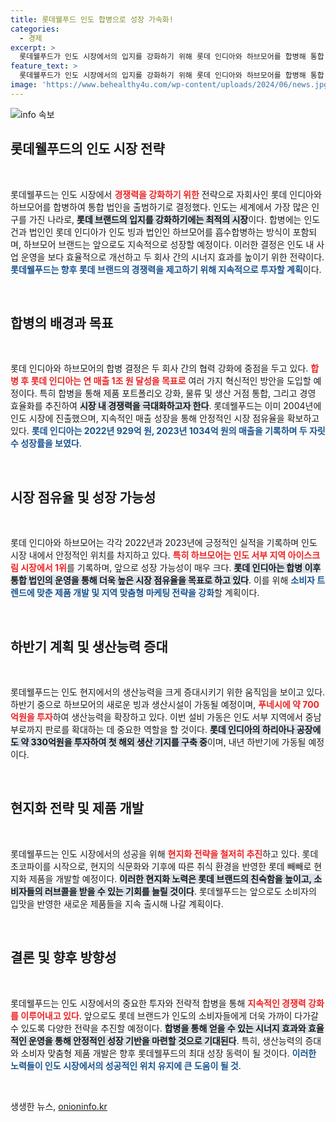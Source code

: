 ```yaml
---
title: 롯데웰푸드 인도 합병으로 성장 가속화!
categories:
  - 경제
excerpt: >
  롯데웰푸드가 인도 시장에서의 입지를 강화하기 위해 롯데 인디아와 하브모어를 합병해 통합 법인을 출범합니다. 앞으로 연매출 1조원 목표로 효과적인 경영과 제품 포트폴리오 강화를 통한 성장 전략에 나섭니다.
feature_text: >
  롯데웰푸드가 인도 시장에서의 입지를 강화하기 위해 롯데 인디아와 하브모어를 합병해 통합 법인을 출범합니다. 앞으로 연매출 1조원 목표로 효과적인 경영과 제품 포트폴리오 강화를 통한 성장 전략에 나섭니다.
image: 'https://www.behealthy4u.com/wp-content/uploads/2024/06/news.jpg'
---
```


<p><img src="https://www.behealthy4u.com/wp-content/uploads/2024/06/news.jpg" alt="info 속보" /></p>

<h2 data-ke-size="size26">롯데웰푸드의 인도 시장 전략</h2>

<p data-ke-size="size16">&nbsp;</p>

<p>롯데웰푸드는 인도 시장에서 <b><span style="color: #ee2323;">경쟁력을 강화하기 위한</span></b> 전략으로 자회사인 롯데 인디아와 하브모어를 합병하여 통합 법인을 출범하기로 결정했다. 인도는 세계에서 가장 많은 인구를 가진 나라로, <b><span style="background-color: #21538527;">롯데 브랜드의 입지를 강화하기에는 최적의 시장</span></b>이다. 합병에는 인도 건과 법인인 롯데 인디아가 인도 빙과 법인인 하브모어를 흡수합병하는 방식이 포함되며, 하브모어 브랜드는 앞으로도 지속적으로 성장할 예정이다. 이러한 결정은 인도 내 사업 운영을 보다 효율적으로 개선하고 두 회사 간의 시너지 효과를 높이기 위한 전략이다. <b><span style="color: #1a5490;">롯데웰푸드는 향후 롯데 브랜드의 경쟁력을 제고하기 위해 지속적으로 투자할 계획</span></b>이다.</p>

<p data-ke-size="size16">&nbsp;</p>

<h2 data-ke-size="size26">합병의 배경과 목표</h2>

<p data-ke-size="size16">&nbsp;</p>

<p>롯데 인디아와 하브모어의 합병 결정은 두 회사 간의 협력 강화에 중점을 두고 있다. <b><span style="color: #ee2323;">합병 후 롯데 인디아는 연 매출 1조 원 달성을 목표로</span></b> 여러 가지 혁신적인 방안을 도입할 예정이다. 특히 합병을 통해 제품 포트폴리오 강화, 물류 및 생산 거점 통합, 그리고 경영 효율화를 추진하여 <b><span style="background-color: #21538527;">시장 내 경쟁력을 극대화하고자 한다</span></b>. 롯데웰푸드는 이미 2004년에 인도 시장에 진출했으며, 지속적인 매출 성장을 통해 안정적인 시장 점유율을 확보하고 있다. <b><span style="color: #1a5490;">롯데 인디아는 2022년 929억 원, 2023년 1034억 원의 매출을 기록하며 두 자릿수 성장률을 보였다</span></b>.</p>

<p data-ke-size="size16">&nbsp;</p>

<h2 data-ke-size="size26">시장 점유율 및 성장 가능성</h2>

<p data-ke-size="size16">&nbsp;</p>

<p>롯데 인디아와 하브모어는 각각 2022년과 2023년에 긍정적인 실적을 기록하며 인도 시장 내에서 안정적인 위치를 차지하고 있다. <b><span style="color: #ee2323;">특히 하브모어는 인도 서부 지역 아이스크림 시장에서 1위</span></b>를 기록하며, 앞으로 성장 가능성이 매우 크다. <b><span style="background-color: #21538527;">롯데 인디아는 합병 이후 통합 법인의 운영을 통해 더욱 높은 시장 점유율을 목표로 하고 있다</span></b>. 이를 위해 <b><span style="color: #1a5490;">소비자 트렌드에 맞춘 제품 개발 및 지역 맞춤형 마케팅 전략을 강화</span></b>할 계획이다.</p>

<p data-ke-size="size16">&nbsp;</p>

<h2 data-ke-size="size26">하반기 계획 및 생산능력 증대</h2>

<p data-ke-size="size16">&nbsp;</p>

<p>롯데웰푸드는 인도 현지에서의 생산능력을 크게 증대시키기 위한 움직임을 보이고 있다. 하반기 중으로 하브모어의 새로운 빙과 생산시설이 가동될 예정이며, <b><span style="color: #ee2323;">푸네시에 약 700억원을 투자</span></b>하여 생산능력을 확장하고 있다. 이번 설비 가동은 인도 서부 지역에서 중남부로까지 판로를 확대하는 데 중요한 역할을 할 것이다. <b><span style="background-color: #21538527;">롯데 인디아의 하리아나 공장에도 약 330억원을 투자하여 첫 해외 생산 기지를 구축 중</span></b>이며, 내년 하반기에 가동될 예정이다.</p>

<p data-ke-size="size16">&nbsp;</p>

<h2 data-ke-size="size26">현지화 전략 및 제품 개발</h2>

<p data-ke-size="size16">&nbsp;</p>

<p>롯데웰푸드는 인도 시장에서의 성공을 위해 <b><span style="color: #ee2323;">현지화 전략을 철저히 추진</span></b>하고 있다. 롯데 초코파이를 시작으로, 현지의 식문화와 기후에 따른 취식 환경을 반영한 롯데 빼빼로 현지화 제품을 개발할 예정이다. <b><span style="background-color: #21538527;">이러한 현지화 노력은 롯데 브랜드의 친숙함을 높이고, 소비자들의 러브콜을 받을 수 있는 기회를 늘릴 것이다</span></b>. 롯데웰푸드는 앞으로도 소비자의 입맛을 반영한 새로운 제품들을 지속 출시해 나갈 계획이다.</p>

<p data-ke-size="size16">&nbsp;</p>

<h2 data-ke-size="size26">결론 및 향후 방향성</h2>

<p data-ke-size="size16">&nbsp;</p>

<p>롯데웰푸드는 인도 시장에서의 중요한 투자와 전략적 합병을 통해 <b><span style="color: #ee2323;">지속적인 경쟁력 강화를 이루어내고 있다</span></b>. 앞으로도 롯데 브랜드가 인도의 소비자들에게 더욱 가까이 다가갈 수 있도록 다양한 전략을 추진할 예정이다. <b><span style="background-color: #21538527;">합병을 통해 얻을 수 있는 시너지 효과와 효율적인 운영을 통해 안정적인 성장 기반을 마련할 것으로 기대된다</span></b>. 특히, 생산능력의 증대와 소비자 맞춤형 제품 개발은 향후 롯데웰푸드의 최대 성장 동력이 될 것이다. <b><span style="color: #1a5490;">이러한 노력들이 인도 시장에서의 성공적인 위치 유지에 큰 도움이 될 것</span></b>. </p>

<p data-ke-size="size16">&nbsp;</p>
생생한 뉴스, <a href="https://onioninfo.kr" rel="dofollow">onioninfo.kr</a>


